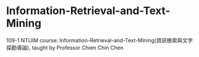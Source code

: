 # Information-Retrieval-and-Text-Mining

109-1 NTUIM course: Information-Retrieval-and-Text-Mining(資訊檢索與文字探勘導論), taught by Professor Chien Chin Chen
